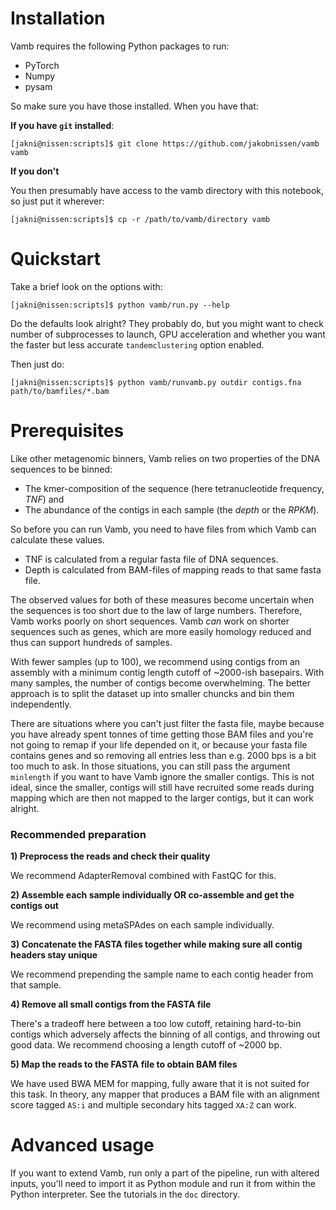 # Installation

Vamb requires the following Python packages to run:

* PyTorch      
* Numpy
* pysam

So make sure you have those installed. When you have that:

__If you have `git` installed__:

    [jakni@nissen:scripts]$ git clone https://github.com/jakobnissen/vamb vamb
    
__If you don't__

You then presumably have access to the vamb directory with this notebook, so just put it wherever:

    [jakni@nissen:scripts]$ cp -r /path/to/vamb/directory vamb

# Quickstart

Take a brief look on the options with:

    [jakni@nissen:scripts]$ python vamb/run.py --help

Do the defaults look alright? They probably do, but you might want to check number of subprocesses to launch, GPU acceleration and whether you want the faster but less accurate `tandemclustering` option enabled.

Then just do:

    [jakni@nissen:scripts]$ python vamb/runvamb.py outdir contigs.fna path/to/bamfiles/*.bam

# Prerequisites

Like other metagenomic binners, Vamb relies on two properties of the DNA sequences to be binned:

* The kmer-composition of the sequence (here tetranucleotide frequency, *TNF*) and
* The abundance of the contigs in each sample (the *depth* or the *RPKM*).

So before you can run Vamb, you need to have files from which Vamb can calculate these values.

* TNF is calculated from a regular fasta file of DNA sequences.
* Depth is calculated from BAM-files of mapping reads to that same fasta file.

The observed values for both of these measures become uncertain when the sequences is too short due to the law of large numbers. Therefore, Vamb works poorly on short sequences. Vamb *can* work on shorter sequences such as genes, which are more easily homology reduced and thus can support hundreds of samples. 

With fewer samples (up to 100), we recommend using contigs from an assembly with a minimum contig length cutoff of ~2000-ish basepairs. With many samples, the number of contigs become overwhelming. The better approach is to split the dataset up into smaller chuncks and bin them independently.

There are situations where you can't just filter the fasta file, maybe because you have already spent tonnes of time getting those BAM files and you're not going to remap if your life depended on it, or because your fasta file contains genes and so removing all entries less than e.g. 2000 bps is a bit too much to ask. In those situations, you can still pass the argument `minlength` if you want to have Vamb ignore the smaller contigs. This is not ideal, since the smaller, contigs will still have recruited some reads during mapping which are then not mapped to the larger contigs, but it can work alright.

### Recommended preparation

__1) Preprocess the reads and check their quality__

We recommend AdapterRemoval combined with FastQC for this.

__2) Assemble each sample individually OR co-assemble and get the contigs out__

We recommend using metaSPAdes on each sample individually.

__3) Concatenate the FASTA files together while making sure all contig headers stay unique__

We recommend prepending the sample name to each contig header from that sample.

__4) Remove all small contigs from the FASTA file__

There's a tradeoff here between a too low cutoff, retaining hard-to-bin contigs which adversely affects the binning of all contigs, and throwing out good data. We recommend choosing a length cutoff of ~2000 bp.

__5) Map the reads to the FASTA file to obtain BAM files__

We have used BWA MEM for mapping, fully aware that it is not suited for this task. In theory, any mapper that produces a BAM file with an alignment score tagged `AS:i` and multiple secondary hits tagged `XA:Z` can work.

# Advanced usage

If you want to extend Vamb, run only a part of the pipeline, run with altered inputs, you'll need to import it as Python module and run it from within the Python interpreter. See the tutorials in the `doc` directory.